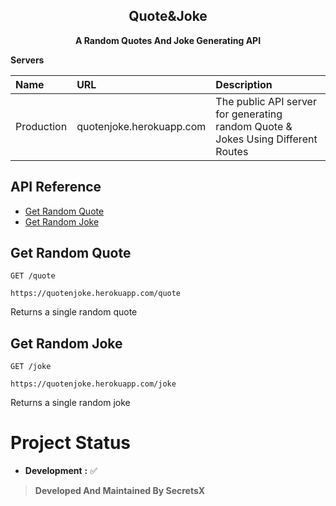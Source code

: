 <h2 align="center">Quote&Joke</h2>
<p align="center"><b>A Random Quotes And Joke Generating API</b></p>

**Servers**

| Name       | URL                 | Description                                                                                                                                                                                                        |
| :--------- | :------------------ | :----------------------------------------------------------------------------------------------------------------------------------------------------------------------------------------------------------------- |
| Production | quotenjoke.herokuapp.com     | The public API server for generating random Quote & Jokes Using Different Routes                                                                                                                                                                                            |
## API Reference <!-- omit in toc -->

- [Get Random Quote](#get-random-quote)
- [Get Random Joke](#get-random-joke)

## Get Random Quote

```HTTP
GET /quote
```
```
https://quotenjoke.herokuapp.com/quote
```

Returns a single random quote

## Get Random Joke

```HTTP
GET /joke
```
```
https://quotenjoke.herokuapp.com/joke
```

Returns a single random joke

# Project Status

- **Development** **:** ✅

> **Developed And Maintained By SecretsX**
